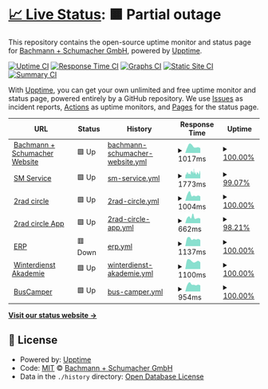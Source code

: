 # [📈 Live Status](https://bachmannschumacher.github.io/upptime): <!--live status--> **🟧 Partial outage**

This repository contains the open-source uptime monitor and status page for [Bachmann + Schumacher GmbH](https://bachmannschumacher.github.io/upptime), powered by [Upptime](https://github.com/upptime/upptime).

[![Uptime CI](https://github.com/bachmannschumacher/upptime/workflows/Uptime%20CI/badge.svg)](https://github.com/bachmannschumacher/upptime/actions?query=workflow%3A%22Uptime+CI%22)
[![Response Time CI](https://github.com/bachmannschumacher/upptime/workflows/Response%20Time%20CI/badge.svg)](https://github.com/bachmannschumacher/upptime/actions?query=workflow%3A%22Response+Time+CI%22)
[![Graphs CI](https://github.com/bachmannschumacher/upptime/workflows/Graphs%20CI/badge.svg)](https://github.com/bachmannschumacher/upptime/actions?query=workflow%3A%22Graphs+CI%22)
[![Static Site CI](https://github.com/bachmannschumacher/upptime/workflows/Static%20Site%20CI/badge.svg)](https://github.com/bachmannschumacher/upptime/actions?query=workflow%3A%22Static+Site+CI%22)
[![Summary CI](https://github.com/bachmannschumacher/upptime/workflows/Summary%20CI/badge.svg)](https://github.com/bachmannschumacher/upptime/actions?query=workflow%3A%22Summary+CI%22)

With [Upptime](https://upptime.js.org), you can get your own unlimited and free uptime monitor and status page, powered entirely by a GitHub repository. We use [Issues](https://github.com/bachmannschumacher/upptime/issues) as incident reports, [Actions](https://github.com/bachmannschumacher/upptime/actions) as uptime monitors, and [Pages](https://bachmannschumacher.github.io/upptime) for the status page.

<!--start: status pages-->
<!-- This summary is generated by Upptime (https://github.com/upptime/upptime) -->
<!-- Do not edit this manually, your changes will be overwritten -->
<!-- prettier-ignore -->
| URL | Status | History | Response Time | Uptime |
| --- | ------ | ------- | ------------- | ------ |
| <img alt="" src="https://icons.duckduckgo.com/ip3/bachmannschumacher.com.ico" height="13"> [Bachmann + Schumacher Website](https://bachmannschumacher.com) | 🟩 Up | [bachmann-schumacher-website.yml](https://github.com/bachmannschumacher/upptime/commits/HEAD/history/bachmann-schumacher-website.yml) | <details><summary><img alt="Response time graph" src="./graphs/bachmann-schumacher-website/response-time-week.png" height="20"> 1017ms</summary><br><a href="https://bachmannschumacher.github.io/upptime/history/bachmann-schumacher-website"><img alt="Response time 955" src="https://img.shields.io/endpoint?url=https%3A%2F%2Fraw.githubusercontent.com%2Fbachmannschumacher%2Fupptime%2FHEAD%2Fapi%2Fbachmann-schumacher-website%2Fresponse-time.json"></a><br><a href="https://bachmannschumacher.github.io/upptime/history/bachmann-schumacher-website"><img alt="24-hour response time 763" src="https://img.shields.io/endpoint?url=https%3A%2F%2Fraw.githubusercontent.com%2Fbachmannschumacher%2Fupptime%2FHEAD%2Fapi%2Fbachmann-schumacher-website%2Fresponse-time-day.json"></a><br><a href="https://bachmannschumacher.github.io/upptime/history/bachmann-schumacher-website"><img alt="7-day response time 1017" src="https://img.shields.io/endpoint?url=https%3A%2F%2Fraw.githubusercontent.com%2Fbachmannschumacher%2Fupptime%2FHEAD%2Fapi%2Fbachmann-schumacher-website%2Fresponse-time-week.json"></a><br><a href="https://bachmannschumacher.github.io/upptime/history/bachmann-schumacher-website"><img alt="30-day response time 1024" src="https://img.shields.io/endpoint?url=https%3A%2F%2Fraw.githubusercontent.com%2Fbachmannschumacher%2Fupptime%2FHEAD%2Fapi%2Fbachmann-schumacher-website%2Fresponse-time-month.json"></a><br><a href="https://bachmannschumacher.github.io/upptime/history/bachmann-schumacher-website"><img alt="1-year response time 980" src="https://img.shields.io/endpoint?url=https%3A%2F%2Fraw.githubusercontent.com%2Fbachmannschumacher%2Fupptime%2FHEAD%2Fapi%2Fbachmann-schumacher-website%2Fresponse-time-year.json"></a></details> | <details><summary><a href="https://bachmannschumacher.github.io/upptime/history/bachmann-schumacher-website">100.00%</a></summary><a href="https://bachmannschumacher.github.io/upptime/history/bachmann-schumacher-website"><img alt="All-time uptime 97.59%" src="https://img.shields.io/endpoint?url=https%3A%2F%2Fraw.githubusercontent.com%2Fbachmannschumacher%2Fupptime%2FHEAD%2Fapi%2Fbachmann-schumacher-website%2Fuptime.json"></a><br><a href="https://bachmannschumacher.github.io/upptime/history/bachmann-schumacher-website"><img alt="24-hour uptime 100.00%" src="https://img.shields.io/endpoint?url=https%3A%2F%2Fraw.githubusercontent.com%2Fbachmannschumacher%2Fupptime%2FHEAD%2Fapi%2Fbachmann-schumacher-website%2Fuptime-day.json"></a><br><a href="https://bachmannschumacher.github.io/upptime/history/bachmann-schumacher-website"><img alt="7-day uptime 100.00%" src="https://img.shields.io/endpoint?url=https%3A%2F%2Fraw.githubusercontent.com%2Fbachmannschumacher%2Fupptime%2FHEAD%2Fapi%2Fbachmann-schumacher-website%2Fuptime-week.json"></a><br><a href="https://bachmannschumacher.github.io/upptime/history/bachmann-schumacher-website"><img alt="30-day uptime 100.00%" src="https://img.shields.io/endpoint?url=https%3A%2F%2Fraw.githubusercontent.com%2Fbachmannschumacher%2Fupptime%2FHEAD%2Fapi%2Fbachmann-schumacher-website%2Fuptime-month.json"></a><br><a href="https://bachmannschumacher.github.io/upptime/history/bachmann-schumacher-website"><img alt="1-year uptime 95.89%" src="https://img.shields.io/endpoint?url=https%3A%2F%2Fraw.githubusercontent.com%2Fbachmannschumacher%2Fupptime%2FHEAD%2Fapi%2Fbachmann-schumacher-website%2Fuptime-year.json"></a></details>
| <img alt="" src="https://icons.duckduckgo.com/ip3/smservice.de.ico" height="13"> [SM Service](http://smservice.de) | 🟩 Up | [sm-service.yml](https://github.com/bachmannschumacher/upptime/commits/HEAD/history/sm-service.yml) | <details><summary><img alt="Response time graph" src="./graphs/sm-service/response-time-week.png" height="20"> 1773ms</summary><br><a href="https://bachmannschumacher.github.io/upptime/history/sm-service"><img alt="Response time 1426" src="https://img.shields.io/endpoint?url=https%3A%2F%2Fraw.githubusercontent.com%2Fbachmannschumacher%2Fupptime%2FHEAD%2Fapi%2Fsm-service%2Fresponse-time.json"></a><br><a href="https://bachmannschumacher.github.io/upptime/history/sm-service"><img alt="24-hour response time 1938" src="https://img.shields.io/endpoint?url=https%3A%2F%2Fraw.githubusercontent.com%2Fbachmannschumacher%2Fupptime%2FHEAD%2Fapi%2Fsm-service%2Fresponse-time-day.json"></a><br><a href="https://bachmannschumacher.github.io/upptime/history/sm-service"><img alt="7-day response time 1773" src="https://img.shields.io/endpoint?url=https%3A%2F%2Fraw.githubusercontent.com%2Fbachmannschumacher%2Fupptime%2FHEAD%2Fapi%2Fsm-service%2Fresponse-time-week.json"></a><br><a href="https://bachmannschumacher.github.io/upptime/history/sm-service"><img alt="30-day response time 1730" src="https://img.shields.io/endpoint?url=https%3A%2F%2Fraw.githubusercontent.com%2Fbachmannschumacher%2Fupptime%2FHEAD%2Fapi%2Fsm-service%2Fresponse-time-month.json"></a><br><a href="https://bachmannschumacher.github.io/upptime/history/sm-service"><img alt="1-year response time 1419" src="https://img.shields.io/endpoint?url=https%3A%2F%2Fraw.githubusercontent.com%2Fbachmannschumacher%2Fupptime%2FHEAD%2Fapi%2Fsm-service%2Fresponse-time-year.json"></a></details> | <details><summary><a href="https://bachmannschumacher.github.io/upptime/history/sm-service">99.07%</a></summary><a href="https://bachmannschumacher.github.io/upptime/history/sm-service"><img alt="All-time uptime 99.73%" src="https://img.shields.io/endpoint?url=https%3A%2F%2Fraw.githubusercontent.com%2Fbachmannschumacher%2Fupptime%2FHEAD%2Fapi%2Fsm-service%2Fuptime.json"></a><br><a href="https://bachmannschumacher.github.io/upptime/history/sm-service"><img alt="24-hour uptime 100.00%" src="https://img.shields.io/endpoint?url=https%3A%2F%2Fraw.githubusercontent.com%2Fbachmannschumacher%2Fupptime%2FHEAD%2Fapi%2Fsm-service%2Fuptime-day.json"></a><br><a href="https://bachmannschumacher.github.io/upptime/history/sm-service"><img alt="7-day uptime 99.07%" src="https://img.shields.io/endpoint?url=https%3A%2F%2Fraw.githubusercontent.com%2Fbachmannschumacher%2Fupptime%2FHEAD%2Fapi%2Fsm-service%2Fuptime-week.json"></a><br><a href="https://bachmannschumacher.github.io/upptime/history/sm-service"><img alt="30-day uptime 98.35%" src="https://img.shields.io/endpoint?url=https%3A%2F%2Fraw.githubusercontent.com%2Fbachmannschumacher%2Fupptime%2FHEAD%2Fapi%2Fsm-service%2Fuptime-month.json"></a><br><a href="https://bachmannschumacher.github.io/upptime/history/sm-service"><img alt="1-year uptime 99.53%" src="https://img.shields.io/endpoint?url=https%3A%2F%2Fraw.githubusercontent.com%2Fbachmannschumacher%2Fupptime%2FHEAD%2Fapi%2Fsm-service%2Fuptime-year.json"></a></details>
| <img alt="" src="https://icons.duckduckgo.com/ip3/2rad-circle.de.ico" height="13"> [2rad circle](https://2rad-circle.de) | 🟩 Up | [2rad-circle.yml](https://github.com/bachmannschumacher/upptime/commits/HEAD/history/2rad-circle.yml) | <details><summary><img alt="Response time graph" src="./graphs/2rad-circle/response-time-week.png" height="20"> 1004ms</summary><br><a href="https://bachmannschumacher.github.io/upptime/history/2rad-circle"><img alt="Response time 1575" src="https://img.shields.io/endpoint?url=https%3A%2F%2Fraw.githubusercontent.com%2Fbachmannschumacher%2Fupptime%2FHEAD%2Fapi%2F2rad-circle%2Fresponse-time.json"></a><br><a href="https://bachmannschumacher.github.io/upptime/history/2rad-circle"><img alt="24-hour response time 759" src="https://img.shields.io/endpoint?url=https%3A%2F%2Fraw.githubusercontent.com%2Fbachmannschumacher%2Fupptime%2FHEAD%2Fapi%2F2rad-circle%2Fresponse-time-day.json"></a><br><a href="https://bachmannschumacher.github.io/upptime/history/2rad-circle"><img alt="7-day response time 1004" src="https://img.shields.io/endpoint?url=https%3A%2F%2Fraw.githubusercontent.com%2Fbachmannschumacher%2Fupptime%2FHEAD%2Fapi%2F2rad-circle%2Fresponse-time-week.json"></a><br><a href="https://bachmannschumacher.github.io/upptime/history/2rad-circle"><img alt="30-day response time 1533" src="https://img.shields.io/endpoint?url=https%3A%2F%2Fraw.githubusercontent.com%2Fbachmannschumacher%2Fupptime%2FHEAD%2Fapi%2F2rad-circle%2Fresponse-time-month.json"></a><br><a href="https://bachmannschumacher.github.io/upptime/history/2rad-circle"><img alt="1-year response time 1319" src="https://img.shields.io/endpoint?url=https%3A%2F%2Fraw.githubusercontent.com%2Fbachmannschumacher%2Fupptime%2FHEAD%2Fapi%2F2rad-circle%2Fresponse-time-year.json"></a></details> | <details><summary><a href="https://bachmannschumacher.github.io/upptime/history/2rad-circle">100.00%</a></summary><a href="https://bachmannschumacher.github.io/upptime/history/2rad-circle"><img alt="All-time uptime 99.90%" src="https://img.shields.io/endpoint?url=https%3A%2F%2Fraw.githubusercontent.com%2Fbachmannschumacher%2Fupptime%2FHEAD%2Fapi%2F2rad-circle%2Fuptime.json"></a><br><a href="https://bachmannschumacher.github.io/upptime/history/2rad-circle"><img alt="24-hour uptime 100.00%" src="https://img.shields.io/endpoint?url=https%3A%2F%2Fraw.githubusercontent.com%2Fbachmannschumacher%2Fupptime%2FHEAD%2Fapi%2F2rad-circle%2Fuptime-day.json"></a><br><a href="https://bachmannschumacher.github.io/upptime/history/2rad-circle"><img alt="7-day uptime 100.00%" src="https://img.shields.io/endpoint?url=https%3A%2F%2Fraw.githubusercontent.com%2Fbachmannschumacher%2Fupptime%2FHEAD%2Fapi%2F2rad-circle%2Fuptime-week.json"></a><br><a href="https://bachmannschumacher.github.io/upptime/history/2rad-circle"><img alt="30-day uptime 99.96%" src="https://img.shields.io/endpoint?url=https%3A%2F%2Fraw.githubusercontent.com%2Fbachmannschumacher%2Fupptime%2FHEAD%2Fapi%2F2rad-circle%2Fuptime-month.json"></a><br><a href="https://bachmannschumacher.github.io/upptime/history/2rad-circle"><img alt="1-year uptime 99.96%" src="https://img.shields.io/endpoint?url=https%3A%2F%2Fraw.githubusercontent.com%2Fbachmannschumacher%2Fupptime%2FHEAD%2Fapi%2F2rad-circle%2Fuptime-year.json"></a></details>
| <img alt="" src="https://icons.duckduckgo.com/ip3/app.2rad-circle.de.ico" height="13"> [2rad circle App](https://app.2rad-circle.de) | 🟩 Up | [2rad-circle-app.yml](https://github.com/bachmannschumacher/upptime/commits/HEAD/history/2rad-circle-app.yml) | <details><summary><img alt="Response time graph" src="./graphs/2rad-circle-app/response-time-week.png" height="20"> 662ms</summary><br><a href="https://bachmannschumacher.github.io/upptime/history/2rad-circle-app"><img alt="Response time 620" src="https://img.shields.io/endpoint?url=https%3A%2F%2Fraw.githubusercontent.com%2Fbachmannschumacher%2Fupptime%2FHEAD%2Fapi%2F2rad-circle-app%2Fresponse-time.json"></a><br><a href="https://bachmannschumacher.github.io/upptime/history/2rad-circle-app"><img alt="24-hour response time 528" src="https://img.shields.io/endpoint?url=https%3A%2F%2Fraw.githubusercontent.com%2Fbachmannschumacher%2Fupptime%2FHEAD%2Fapi%2F2rad-circle-app%2Fresponse-time-day.json"></a><br><a href="https://bachmannschumacher.github.io/upptime/history/2rad-circle-app"><img alt="7-day response time 662" src="https://img.shields.io/endpoint?url=https%3A%2F%2Fraw.githubusercontent.com%2Fbachmannschumacher%2Fupptime%2FHEAD%2Fapi%2F2rad-circle-app%2Fresponse-time-week.json"></a><br><a href="https://bachmannschumacher.github.io/upptime/history/2rad-circle-app"><img alt="30-day response time 616" src="https://img.shields.io/endpoint?url=https%3A%2F%2Fraw.githubusercontent.com%2Fbachmannschumacher%2Fupptime%2FHEAD%2Fapi%2F2rad-circle-app%2Fresponse-time-month.json"></a><br><a href="https://bachmannschumacher.github.io/upptime/history/2rad-circle-app"><img alt="1-year response time 627" src="https://img.shields.io/endpoint?url=https%3A%2F%2Fraw.githubusercontent.com%2Fbachmannschumacher%2Fupptime%2FHEAD%2Fapi%2F2rad-circle-app%2Fresponse-time-year.json"></a></details> | <details><summary><a href="https://bachmannschumacher.github.io/upptime/history/2rad-circle-app">98.21%</a></summary><a href="https://bachmannschumacher.github.io/upptime/history/2rad-circle-app"><img alt="All-time uptime 99.97%" src="https://img.shields.io/endpoint?url=https%3A%2F%2Fraw.githubusercontent.com%2Fbachmannschumacher%2Fupptime%2FHEAD%2Fapi%2F2rad-circle-app%2Fuptime.json"></a><br><a href="https://bachmannschumacher.github.io/upptime/history/2rad-circle-app"><img alt="24-hour uptime 100.00%" src="https://img.shields.io/endpoint?url=https%3A%2F%2Fraw.githubusercontent.com%2Fbachmannschumacher%2Fupptime%2FHEAD%2Fapi%2F2rad-circle-app%2Fuptime-day.json"></a><br><a href="https://bachmannschumacher.github.io/upptime/history/2rad-circle-app"><img alt="7-day uptime 98.21%" src="https://img.shields.io/endpoint?url=https%3A%2F%2Fraw.githubusercontent.com%2Fbachmannschumacher%2Fupptime%2FHEAD%2Fapi%2F2rad-circle-app%2Fuptime-week.json"></a><br><a href="https://bachmannschumacher.github.io/upptime/history/2rad-circle-app"><img alt="30-day uptime 99.59%" src="https://img.shields.io/endpoint?url=https%3A%2F%2Fraw.githubusercontent.com%2Fbachmannschumacher%2Fupptime%2FHEAD%2Fapi%2F2rad-circle-app%2Fuptime-month.json"></a><br><a href="https://bachmannschumacher.github.io/upptime/history/2rad-circle-app"><img alt="1-year uptime 99.96%" src="https://img.shields.io/endpoint?url=https%3A%2F%2Fraw.githubusercontent.com%2Fbachmannschumacher%2Fupptime%2FHEAD%2Fapi%2F2rad-circle-app%2Fuptime-year.json"></a></details>
| <img alt="" src="https://icons.duckduckgo.com/ip3/erpnext.bachmannschumacher.com.ico" height="13"> [ERP](https://erpnext.bachmannschumacher.com) | 🟥 Down | [erp.yml](https://github.com/bachmannschumacher/upptime/commits/HEAD/history/erp.yml) | <details><summary><img alt="Response time graph" src="./graphs/erp/response-time-week.png" height="20"> 1137ms</summary><br><a href="https://bachmannschumacher.github.io/upptime/history/erp"><img alt="Response time 1089" src="https://img.shields.io/endpoint?url=https%3A%2F%2Fraw.githubusercontent.com%2Fbachmannschumacher%2Fupptime%2FHEAD%2Fapi%2Ferp%2Fresponse-time.json"></a><br><a href="https://bachmannschumacher.github.io/upptime/history/erp"><img alt="24-hour response time 952" src="https://img.shields.io/endpoint?url=https%3A%2F%2Fraw.githubusercontent.com%2Fbachmannschumacher%2Fupptime%2FHEAD%2Fapi%2Ferp%2Fresponse-time-day.json"></a><br><a href="https://bachmannschumacher.github.io/upptime/history/erp"><img alt="7-day response time 1137" src="https://img.shields.io/endpoint?url=https%3A%2F%2Fraw.githubusercontent.com%2Fbachmannschumacher%2Fupptime%2FHEAD%2Fapi%2Ferp%2Fresponse-time-week.json"></a><br><a href="https://bachmannschumacher.github.io/upptime/history/erp"><img alt="30-day response time 1139" src="https://img.shields.io/endpoint?url=https%3A%2F%2Fraw.githubusercontent.com%2Fbachmannschumacher%2Fupptime%2FHEAD%2Fapi%2Ferp%2Fresponse-time-month.json"></a><br><a href="https://bachmannschumacher.github.io/upptime/history/erp"><img alt="1-year response time 1108" src="https://img.shields.io/endpoint?url=https%3A%2F%2Fraw.githubusercontent.com%2Fbachmannschumacher%2Fupptime%2FHEAD%2Fapi%2Ferp%2Fresponse-time-year.json"></a></details> | <details><summary><a href="https://bachmannschumacher.github.io/upptime/history/erp">100.00%</a></summary><a href="https://bachmannschumacher.github.io/upptime/history/erp"><img alt="All-time uptime 98.74%" src="https://img.shields.io/endpoint?url=https%3A%2F%2Fraw.githubusercontent.com%2Fbachmannschumacher%2Fupptime%2FHEAD%2Fapi%2Ferp%2Fuptime.json"></a><br><a href="https://bachmannschumacher.github.io/upptime/history/erp"><img alt="24-hour uptime 100.00%" src="https://img.shields.io/endpoint?url=https%3A%2F%2Fraw.githubusercontent.com%2Fbachmannschumacher%2Fupptime%2FHEAD%2Fapi%2Ferp%2Fuptime-day.json"></a><br><a href="https://bachmannschumacher.github.io/upptime/history/erp"><img alt="7-day uptime 100.00%" src="https://img.shields.io/endpoint?url=https%3A%2F%2Fraw.githubusercontent.com%2Fbachmannschumacher%2Fupptime%2FHEAD%2Fapi%2Ferp%2Fuptime-week.json"></a><br><a href="https://bachmannschumacher.github.io/upptime/history/erp"><img alt="30-day uptime 100.00%" src="https://img.shields.io/endpoint?url=https%3A%2F%2Fraw.githubusercontent.com%2Fbachmannschumacher%2Fupptime%2FHEAD%2Fapi%2Ferp%2Fuptime-month.json"></a><br><a href="https://bachmannschumacher.github.io/upptime/history/erp"><img alt="1-year uptime 98.03%" src="https://img.shields.io/endpoint?url=https%3A%2F%2Fraw.githubusercontent.com%2Fbachmannschumacher%2Fupptime%2FHEAD%2Fapi%2Ferp%2Fuptime-year.json"></a></details>
| <img alt="" src="https://icons.duckduckgo.com/ip3/learn.bachmannschumacher.com.ico" height="13"> [Winterdienst Akademie](https://learn.bachmannschumacher.com) | 🟩 Up | [winterdienst-akademie.yml](https://github.com/bachmannschumacher/upptime/commits/HEAD/history/winterdienst-akademie.yml) | <details><summary><img alt="Response time graph" src="./graphs/winterdienst-akademie/response-time-week.png" height="20"> 1100ms</summary><br><a href="https://bachmannschumacher.github.io/upptime/history/winterdienst-akademie"><img alt="Response time 2333" src="https://img.shields.io/endpoint?url=https%3A%2F%2Fraw.githubusercontent.com%2Fbachmannschumacher%2Fupptime%2FHEAD%2Fapi%2Fwinterdienst-akademie%2Fresponse-time.json"></a><br><a href="https://bachmannschumacher.github.io/upptime/history/winterdienst-akademie"><img alt="24-hour response time 937" src="https://img.shields.io/endpoint?url=https%3A%2F%2Fraw.githubusercontent.com%2Fbachmannschumacher%2Fupptime%2FHEAD%2Fapi%2Fwinterdienst-akademie%2Fresponse-time-day.json"></a><br><a href="https://bachmannschumacher.github.io/upptime/history/winterdienst-akademie"><img alt="7-day response time 1100" src="https://img.shields.io/endpoint?url=https%3A%2F%2Fraw.githubusercontent.com%2Fbachmannschumacher%2Fupptime%2FHEAD%2Fapi%2Fwinterdienst-akademie%2Fresponse-time-week.json"></a><br><a href="https://bachmannschumacher.github.io/upptime/history/winterdienst-akademie"><img alt="30-day response time 1713" src="https://img.shields.io/endpoint?url=https%3A%2F%2Fraw.githubusercontent.com%2Fbachmannschumacher%2Fupptime%2FHEAD%2Fapi%2Fwinterdienst-akademie%2Fresponse-time-month.json"></a><br><a href="https://bachmannschumacher.github.io/upptime/history/winterdienst-akademie"><img alt="1-year response time 2333" src="https://img.shields.io/endpoint?url=https%3A%2F%2Fraw.githubusercontent.com%2Fbachmannschumacher%2Fupptime%2FHEAD%2Fapi%2Fwinterdienst-akademie%2Fresponse-time-year.json"></a></details> | <details><summary><a href="https://bachmannschumacher.github.io/upptime/history/winterdienst-akademie">100.00%</a></summary><a href="https://bachmannschumacher.github.io/upptime/history/winterdienst-akademie"><img alt="All-time uptime 99.94%" src="https://img.shields.io/endpoint?url=https%3A%2F%2Fraw.githubusercontent.com%2Fbachmannschumacher%2Fupptime%2FHEAD%2Fapi%2Fwinterdienst-akademie%2Fuptime.json"></a><br><a href="https://bachmannschumacher.github.io/upptime/history/winterdienst-akademie"><img alt="24-hour uptime 100.00%" src="https://img.shields.io/endpoint?url=https%3A%2F%2Fraw.githubusercontent.com%2Fbachmannschumacher%2Fupptime%2FHEAD%2Fapi%2Fwinterdienst-akademie%2Fuptime-day.json"></a><br><a href="https://bachmannschumacher.github.io/upptime/history/winterdienst-akademie"><img alt="7-day uptime 100.00%" src="https://img.shields.io/endpoint?url=https%3A%2F%2Fraw.githubusercontent.com%2Fbachmannschumacher%2Fupptime%2FHEAD%2Fapi%2Fwinterdienst-akademie%2Fuptime-week.json"></a><br><a href="https://bachmannschumacher.github.io/upptime/history/winterdienst-akademie"><img alt="30-day uptime 99.95%" src="https://img.shields.io/endpoint?url=https%3A%2F%2Fraw.githubusercontent.com%2Fbachmannschumacher%2Fupptime%2FHEAD%2Fapi%2Fwinterdienst-akademie%2Fuptime-month.json"></a><br><a href="https://bachmannschumacher.github.io/upptime/history/winterdienst-akademie"><img alt="1-year uptime 99.95%" src="https://img.shields.io/endpoint?url=https%3A%2F%2Fraw.githubusercontent.com%2Fbachmannschumacher%2Fupptime%2FHEAD%2Fapi%2Fwinterdienst-akademie%2Fuptime-year.json"></a></details>
| <img alt="" src="https://icons.duckduckgo.com/ip3/bus-camper.de.ico" height="13"> [BusCamper](https://bus-camper.de) | 🟩 Up | [bus-camper.yml](https://github.com/bachmannschumacher/upptime/commits/HEAD/history/bus-camper.yml) | <details><summary><img alt="Response time graph" src="./graphs/bus-camper/response-time-week.png" height="20"> 954ms</summary><br><a href="https://bachmannschumacher.github.io/upptime/history/bus-camper"><img alt="Response time 1555" src="https://img.shields.io/endpoint?url=https%3A%2F%2Fraw.githubusercontent.com%2Fbachmannschumacher%2Fupptime%2FHEAD%2Fapi%2Fbus-camper%2Fresponse-time.json"></a><br><a href="https://bachmannschumacher.github.io/upptime/history/bus-camper"><img alt="24-hour response time 832" src="https://img.shields.io/endpoint?url=https%3A%2F%2Fraw.githubusercontent.com%2Fbachmannschumacher%2Fupptime%2FHEAD%2Fapi%2Fbus-camper%2Fresponse-time-day.json"></a><br><a href="https://bachmannschumacher.github.io/upptime/history/bus-camper"><img alt="7-day response time 954" src="https://img.shields.io/endpoint?url=https%3A%2F%2Fraw.githubusercontent.com%2Fbachmannschumacher%2Fupptime%2FHEAD%2Fapi%2Fbus-camper%2Fresponse-time-week.json"></a><br><a href="https://bachmannschumacher.github.io/upptime/history/bus-camper"><img alt="30-day response time 1155" src="https://img.shields.io/endpoint?url=https%3A%2F%2Fraw.githubusercontent.com%2Fbachmannschumacher%2Fupptime%2FHEAD%2Fapi%2Fbus-camper%2Fresponse-time-month.json"></a><br><a href="https://bachmannschumacher.github.io/upptime/history/bus-camper"><img alt="1-year response time 1700" src="https://img.shields.io/endpoint?url=https%3A%2F%2Fraw.githubusercontent.com%2Fbachmannschumacher%2Fupptime%2FHEAD%2Fapi%2Fbus-camper%2Fresponse-time-year.json"></a></details> | <details><summary><a href="https://bachmannschumacher.github.io/upptime/history/bus-camper">100.00%</a></summary><a href="https://bachmannschumacher.github.io/upptime/history/bus-camper"><img alt="All-time uptime 99.95%" src="https://img.shields.io/endpoint?url=https%3A%2F%2Fraw.githubusercontent.com%2Fbachmannschumacher%2Fupptime%2FHEAD%2Fapi%2Fbus-camper%2Fuptime.json"></a><br><a href="https://bachmannschumacher.github.io/upptime/history/bus-camper"><img alt="24-hour uptime 100.00%" src="https://img.shields.io/endpoint?url=https%3A%2F%2Fraw.githubusercontent.com%2Fbachmannschumacher%2Fupptime%2FHEAD%2Fapi%2Fbus-camper%2Fuptime-day.json"></a><br><a href="https://bachmannschumacher.github.io/upptime/history/bus-camper"><img alt="7-day uptime 100.00%" src="https://img.shields.io/endpoint?url=https%3A%2F%2Fraw.githubusercontent.com%2Fbachmannschumacher%2Fupptime%2FHEAD%2Fapi%2Fbus-camper%2Fuptime-week.json"></a><br><a href="https://bachmannschumacher.github.io/upptime/history/bus-camper"><img alt="30-day uptime 100.00%" src="https://img.shields.io/endpoint?url=https%3A%2F%2Fraw.githubusercontent.com%2Fbachmannschumacher%2Fupptime%2FHEAD%2Fapi%2Fbus-camper%2Fuptime-month.json"></a><br><a href="https://bachmannschumacher.github.io/upptime/history/bus-camper"><img alt="1-year uptime 99.94%" src="https://img.shields.io/endpoint?url=https%3A%2F%2Fraw.githubusercontent.com%2Fbachmannschumacher%2Fupptime%2FHEAD%2Fapi%2Fbus-camper%2Fuptime-year.json"></a></details>

<!--end: status pages-->

[**Visit our status website →**](https://bachmannschumacher.github.io/upptime)

## 📄 License

- Powered by: [Upptime](https://github.com/upptime/upptime)
- Code: [MIT](./LICENSE) © [Bachmann + Schumacher GmbH](https://bachmannschumacher.github.io/upptime)
- Data in the `./history` directory: [Open Database License](https://opendatacommons.org/licenses/odbl/1-0/)
